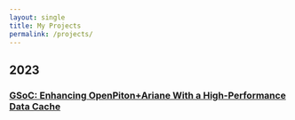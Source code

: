 ```yaml
---
layout: single
title: My Projects
permalink: /projects/
---
```


## 2023
### [GSoC: Enhancing OpenPiton+Ariane With a High-Performance Data Cache](gsoc.md)